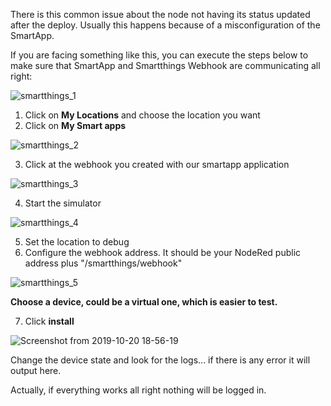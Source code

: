 There is this common issue about the node not having its status updated after the deploy. Usually this happens
because of a misconfiguration of the SmartApp.

If you are facing something like this, you can execute the steps below to make sure that SmartApp and 
Smartthings Webhook are communicating all right:

![smartthings_1](https://user-images.githubusercontent.com/2933837/67167032-9518ee00-f36b-11e9-95b2-a7992ff01378.png)

1) Click on **My Locations** and choose the location you want
2) Click on **My Smart apps**

![smartthings_2](https://user-images.githubusercontent.com/2933837/67167044-bc6fbb00-f36b-11e9-862c-b8ca0c10aff2.png)

3) Click at the webhook you created with our smartapp application

![smartthings_3](https://user-images.githubusercontent.com/2933837/67167053-cbef0400-f36b-11e9-83a6-ec246e029bce.png)

4) Start the simulator

![smartthings_4](https://user-images.githubusercontent.com/2933837/67167058-d8735c80-f36b-11e9-91d9-6ff917371a33.png)

5) Set the location to debug
6) Configure the webhook address. It should be your NodeRed public address plus "/smartthings/webhook"

![smartthings_5](https://user-images.githubusercontent.com/2933837/67167070-fa6cdf00-f36b-11e9-89c9-d1c5bbce3c7f.png)

**Choose a device, could be a virtual one, which is easier to test.**

7) Click **install**

![Screenshot from 2019-10-20 18-56-19](https://user-images.githubusercontent.com/2933837/67167086-21c3ac00-f36c-11e9-9e52-2423792daa4f.png)

Change the device state and look for the logs... if there is any error it will output here. 

Actually, if everything works all right nothing will be logged in.
